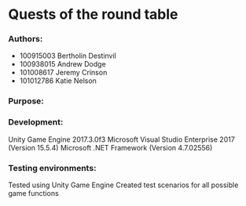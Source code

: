 # Quests of the round table

### Authors:
* 100915003 Bertholin Destinvil
* 100938015 Andrew Dodge
* 101008617 Jeremy Crinson
* 101012786 Katie Nelson

### Purpose:

### Development:
Unity Game Engine 2017.3.0f3
Microsoft Visual Studio Enterprise 2017 (Version 15.5.4)
Microsoft .NET Framework (Version 4.7.02556)


### Testing environments:
Tested using Unity Game Engine
Created test scenarios for all possible game functions
